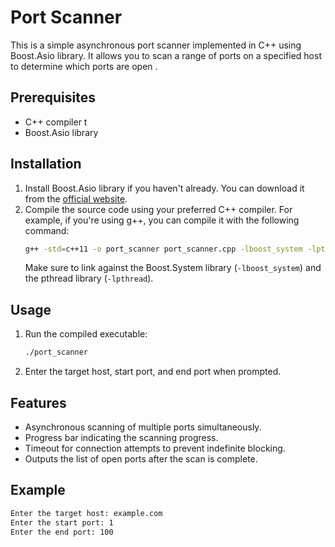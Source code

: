 #  Port Scanner 

This is a simple asynchronous port scanner implemented in C++ using Boost.Asio library. It allows you to scan a range of ports on a specified host to determine which ports are open .

## Prerequisites

- C++ compiler t
- Boost.Asio library

## Installation

1. Install Boost.Asio library if you haven't already. You can download it from the [official website](https://www.boost.org/users/download/).
2. Compile the source code using your preferred C++ compiler. For example, if you're using g++, you can compile it with the following command:
    ```bash
    g++ -std=c++11 -o port_scanner port_scanner.cpp -lboost_system -lpthread
    ```
    Make sure to link against the Boost.System library (`-lboost_system`) and the pthread library (`-lpthread`).

## Usage

1. Run the compiled executable:
    ```bash
    ./port_scanner
    ```
2. Enter the target host, start port, and end port when prompted.

## Features

- Asynchronous scanning of multiple ports simultaneously.
- Progress bar indicating the scanning progress.
- Timeout for connection attempts to prevent indefinite blocking.
- Outputs the list of open ports after the scan is complete.

## Example

```bash
Enter the target host: example.com
Enter the start port: 1
Enter the end port: 100

